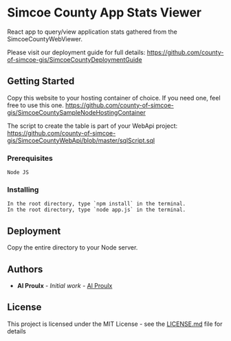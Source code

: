 # Simcoe County App Stats Viewer

React app to query/view application stats gathered from the SimcoeCountyWebViewer.

Please visit our deployment guide for full details: https://github.com/county-of-simcoe-gis/SimcoeCountyDeploymentGuide

## Getting Started

Copy this website to your hosting container of choice. If you need one, feel free to use this one. https://github.com/county-of-simcoe-gis/SimcoeCountySampleNodeHostingContainer

The script to create the table is part of your WebApi project: https://github.com/county-of-simcoe-gis/SimcoeCountyWebApi/blob/master/sqlScript.sql

### Prerequisites

```
Node JS
```

### Installing

```
In the root directory, type `npm install` in the terminal.
In the root directory, type `node app.js` in the terminal.
```

## Deployment

Copy the entire directory to your Node server.

## Authors

- **Al Proulx** - _Initial work_ - [Al Proulx](https://github.com/iquitwow)

## License

This project is licensed under the MIT License - see the [LICENSE.md](LICENSE.md) file for details
